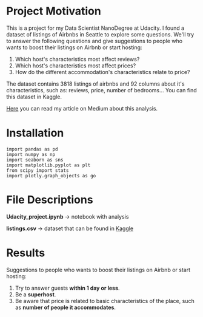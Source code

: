 # Project Motivation

This is a project for my Data Scientist NanoDegree at Udacity. I found a dataset of listings of Airbnbs in Seattle to explore some questions.  We'll try to answer the following questions and give suggestions to people who wants to boost their listings on Airbnb or start hosting:

1. Which host's characteristics most affect reviews?
2. Which host's characteristics most affect prices?
3. How do the different accommodation's characteristics relate to price?

The dataset contains 3818 listings of airbnbs and 92 columns about it's characteristics, such as: reviews, price, number of bedrooms… You can find this dataset in Kaggle. 

[Here](https://medium.com/@alessandraalpino/tips-that-will-make-you-boost-your-airbnb-2fd523975f16) you can read my article on Medium about this analysis. 

# Installation
```
import pandas as pd
import numpy as np 
import seaborn as sns
import matplotlib.pyplot as plt
from scipy import stats
import plotly.graph_objects as go
```

# File Descriptions

**Udacity_project.ipynb** -> notebook with analysis 

**listings.csv** -> dataset that can be found in [Kaggle](https://www.kaggle.com/datasets/airbnb/seattle?resource=download&select=listings.csv)


# Results

Suggestions to people who wants to boost their listings on Airbnb or start hosting:

1. Try to answer guests **within 1 day or less**.
2. Be a **superhost**.
3. Be aware that price is related to basic characteristics of the place, such as **number of people it accommodates**.
